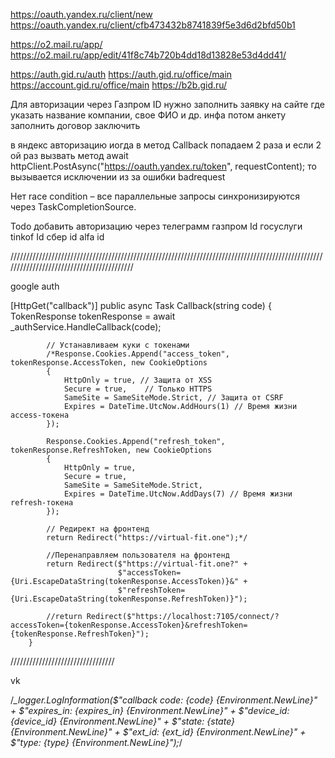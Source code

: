 ﻿

https://oauth.yandex.ru/client/new
https://oauth.yandex.ru/client/cfb473432b8741839f5e3d6d2bfd50b1

https://o2.mail.ru/app/
https://o2.mail.ru/app/edit/41f8c74b720b4dd18d13828e53d4dd41/

https://auth.gid.ru/auth
https://auth.gid.ru/office/main
https://account.gid.ru/office/main
https://b2b.gid.ru/

Для авторизации через Газпром ID нужно заполнить заявку на сайте где указать название компании, свое ФИО и др. инфа
потом анкету заполнить
договор заключить

в яндекс авторизацию иогда в метод Callback попадаем 2 раза
и если 2 ой раз вызвать метод await httpClient.PostAsync("https://oauth.yandex.ru/token", requestContent); то вызывается исключении из за ошибки badrequest

Нет race condition – все параллельные запросы синхронизируются через TaskCompletionSource.



Todo
добавить авторизацию через телеграмм
газпром Id
госуслуги
tinkof Id
сбер id
alfa id

//////////////////////////////////////////////////////////////////////////////////////////////////////////////////////////////////////////

google auth

[HttpGet("callback")]
        public async Task<IActionResult> Callback(string code)
        {
            TokenResponse tokenResponse = await _authService.HandleCallback(code);

            // Устанавливаем куки с токенами
            /*Response.Cookies.Append("access_token", tokenResponse.AccessToken, new CookieOptions
            {
                HttpOnly = true, // Защита от XSS
                Secure = true,    // Только HTTPS
                SameSite = SameSiteMode.Strict, // Защита от CSRF
                Expires = DateTime.UtcNow.AddHours(1) // Время жизни access-токена
            });

            Response.Cookies.Append("refresh_token", tokenResponse.RefreshToken, new CookieOptions
            {
                HttpOnly = true,
                Secure = true,
                SameSite = SameSiteMode.Strict,
                Expires = DateTime.UtcNow.AddDays(7) // Время жизни refresh-токена
            });

            // Редирект на фронтенд
            return Redirect("https://virtual-fit.one");*/

            //Перенаправляем пользователя на фронтенд
            return Redirect($"https://virtual-fit.one?" +
                            $"accessToken={Uri.EscapeDataString(tokenResponse.AccessToken)}&" +
                            $"refreshToken={Uri.EscapeDataString(tokenResponse.RefreshToken)}");

            //return Redirect($"https://localhost:7105/connect/?accessToken={tokenResponse.AccessToken}&refreshToken={tokenResponse.RefreshToken}");            
        }


/////////////////////////////////

vk

/*_logger.LogInformation($"callback code: {code} {Environment.NewLine}" +
                                    $"expires_in: {expires_in}  {Environment.NewLine}" +
                                    $"device_id: {device_id}  {Environment.NewLine}" +
                                    $"state: {state}  {Environment.NewLine}" +
                                    $"ext_id: {ext_id}  {Environment.NewLine}" +
                                    $"type: {type}  {Environment.NewLine}");*/
